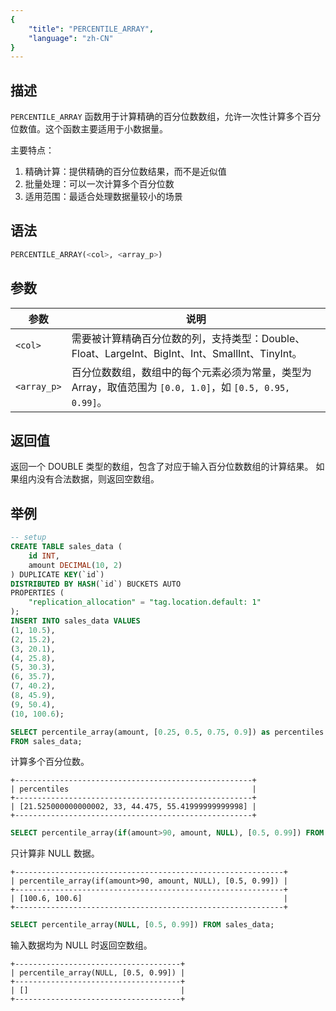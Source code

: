 ```yaml
---
{
    "title": "PERCENTILE_ARRAY",
    "language": "zh-CN"
}
---
```


## 描述

`PERCENTILE_ARRAY` 函数用于计算精确的百分位数数组，允许一次性计算多个百分位数值。这个函数主要适用于小数据量。

主要特点：
1. 精确计算：提供精确的百分位数结果，而不是近似值
2. 批量处理：可以一次计算多个百分位数
3. 适用范围：最适合处理数据量较小的场景

## 语法

```sql
PERCENTILE_ARRAY(<col>, <array_p>)
```

## 参数

| 参数 | 说明 |
| -- | -- |
| `<col>` | 需要被计算精确百分位数的列，支持类型：Double、Float、LargeInt、BigInt、Int、SmallInt、TinyInt。 |
| `<array_p>` | 百分位数数组，数组中的每个元素必须为常量，类型为 Array<Double>，取值范围为 `[0.0, 1.0]`，如 `[0.5, 0.95, 0.99]`。 |

## 返回值

返回一个 DOUBLE 类型的数组，包含了对应于输入百分位数数组的计算结果。
如果组内没有合法数据，则返回空数组。

## 举例

```sql
-- setup
CREATE TABLE sales_data (
    id INT,
    amount DECIMAL(10, 2)
) DUPLICATE KEY(`id`)
DISTRIBUTED BY HASH(`id`) BUCKETS AUTO
PROPERTIES (
    "replication_allocation" = "tag.location.default: 1"
);
INSERT INTO sales_data VALUES
(1, 10.5),
(2, 15.2),
(3, 20.1),
(4, 25.8),
(5, 30.3),
(6, 35.7),
(7, 40.2),
(8, 45.9),
(9, 50.4),
(10, 100.6);
```

```sql
SELECT percentile_array(amount, [0.25, 0.5, 0.75, 0.9]) as percentiles
FROM sales_data;
```

计算多个百分位数。

```text
+-----------------------------------------------------+
| percentiles                                         |
+-----------------------------------------------------+
| [21.525000000000002, 33, 44.475, 55.41999999999998] |
+-----------------------------------------------------+
```

```sql
SELECT percentile_array(if(amount>90, amount, NULL), [0.5, 0.99]) FROM sales_data;
```

只计算非 NULL 数据。

```text
+------------------------------------------------------------+
| percentile_array(if(amount>90, amount, NULL), [0.5, 0.99]) |
+------------------------------------------------------------+
| [100.6, 100.6]                                             |
+------------------------------------------------------------+
```

```sql
SELECT percentile_array(NULL, [0.5, 0.99]) FROM sales_data;
```

输入数据均为 NULL 时返回空数组。

```text
+-------------------------------------+
| percentile_array(NULL, [0.5, 0.99]) |
+-------------------------------------+
| []                                  |
+-------------------------------------+
```
